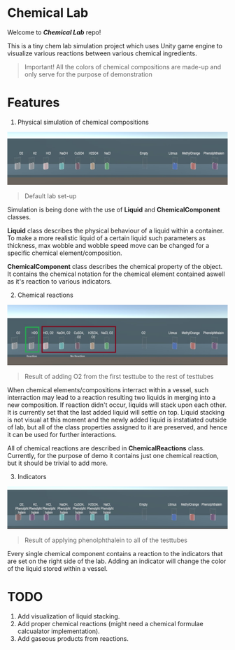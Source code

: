 
# Chemical Lab

Welcome to ***Chemical Lab*** repo!  

This is a tiny chem lab simulation project which uses Unity game engine to visualize various reactions between
various chemical ingredients.

>Important! All the colors of chemical compositions are made-up and only serve for the purpose of demonstration


Features
========

1. Physical simulation of chemical compositions

![](/Screenshots/1.jpg)
>Default lab set-up

Simulation is being done with the use of **Liquid** and **ChemicalComponent** classes. 

**Liquid** class describes the physical behaviour of a liquid within a container. To make a more realistic liquid of a certain
liquid such parameters as thickness, max wobble and wobble speed move can be changed for a specific chemical element/composition.

**ChemicalComponent** class describes the chemical property of the object. It contains the chemical notation for the chemical element
contained aswell as it's reaction to various indicators.

2. Chemical reactions

![](/Screenshots/2.jpg)
>Result of adding O2 from the first testtube to the rest of testtubes

When chemical elements/compositions interract within a vessel, such interraction may lead to a reaction resulting two liquids in merging into a new
composition. If reaction didn't occur, liquids will stack upon each other. It is currently set that the last added liquid will settle
on top. Liquid stacking is not visual at this moment and the newly added liquid is instatiated outside of lab, but all of the class
properties assigned to it are preserved, and hence it can be used for further interactions.

All of chemical reactions are described in **ChemicalReactions** class. Currently, for the purpose of demo it contains just one
chemical reaction, but it should be trivial to add more.

3. Indicators

![](/Screenshots/3.jpg)
>Result of applying phenolphthalein to all of the testtubes

Every single chemical component contains a reaction to the indicators that are set on the right side of the lab. Adding an indicator
will change the color of the liquid stored within a vessel.


TODO
====

1. Add visualization of liquid stacking.
2. Add proper chemical reactions (might need a chemical formulae calcualator implementation).
3. Add gaseous products from reactions.
